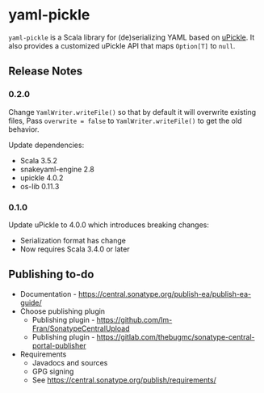 # yaml-pickle

`yaml-pickle` is a Scala library for (de)serializing YAML based on
[uPickle](https://com-lihaoyi.github.io/upickle/).
It also provides a customized uPickle API that maps `Option[T]` to `null`.

## Release Notes

### 0.2.0

Change `YamlWriter.writeFile()` so that by default it will overwrite existing files,
Pass `overwrite = false` to `YamlWriter.writeFile()` to get the old behavior.

Update dependencies:

* Scala 3.5.2
* snakeyaml-engine 2.8
* upickle 4.0.2
* os-lib 0.11.3

### 0.1.0

Update uPickle to 4.0.0 which introduces breaking changes:

* Serialization format has change
* Now requires Scala 3.4.0 or later

## Publishing to-do

* Documentation - <https://central.sonatype.org/publish-ea/publish-ea-guide/>
* Choose publishing plugin
  * Publishing plugin - <https://github.com/Im-Fran/SonatypeCentralUpload>
  * Publishing plugin - <https://gitlab.com/thebugmc/sonatype-central-portal-publisher>
* Requirements
  * Javadocs and sources
  * GPG signing
  * See <https://central.sonatype.org/publish/requirements/>
